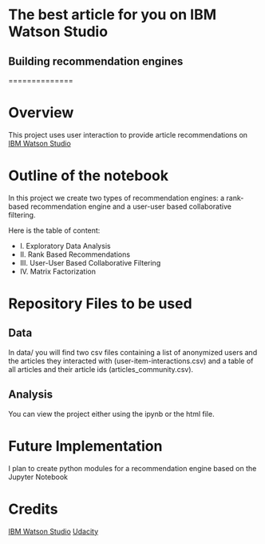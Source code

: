 # The best article for you on IBM Watson Studio
## Building recommendation engines
==============
# Overview
This project uses user interaction to provide article recommendations on [IBM Watson Studio](https://www.ibm.com/blog/tag/ibm-watson-studio/)

# Outline of the notebook
In this project we create two types of recommendation engines: a rank-based recommendation engine and a user-user based collaborative filtering.

Here is the table of content:

- I. Exploratory Data Analysis
- II. Rank Based Recommendations
- III. User-User Based Collaborative Filtering
- IV. Matrix Factorization

# Repository Files to be used
## Data
In data/ you will find two csv files containing a list of anonymized users and the articles they interacted with (user-item-interactions.csv) and a table of all articles and their article ids (articles_community.csv).

## Analysis
You can view the project either using the ipynb or the html file.



# Future Implementation
I plan to create python modules for a recommendation engine based on the Jupyter Notebook

# Credits
[IBM Watson Studio](https://www.ibm.com/blog/tag/ibm-watson-studio/)
[Udacity](www.udacity.com)

